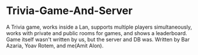 # Trivia-Game-And-Server
A Trivia game, works inside a Lan, supports multiple players simultaneously, works with private and public rooms for games, and shows a leaderboard. Game itself wasn't written by us, but the server and DB was. Written by Bar Azaria, Yoav Rotem, and me(Amit Alon).
